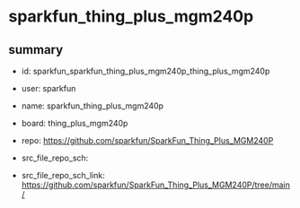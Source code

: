 # sparkfun_thing_plus_mgm240p
 
## summary 
* id: sparkfun_sparkfun_thing_plus_mgm240p_thing_plus_mgm240p
* user: sparkfun
* name: sparkfun_thing_plus_mgm240p
* board: thing_plus_mgm240p
* repo: https://github.com/sparkfun/SparkFun_Thing_Plus_MGM240P



* src_file_repo_sch: 
* src_file_repo_sch_link: https://github.com/sparkfun/SparkFun_Thing_Plus_MGM240P/tree/main/




